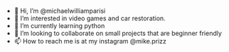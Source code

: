 - 👋 Hi, I’m @michaelwilliamparisi
- 👀 I’m interested in video games and car restoration.
- 🌱 I’m currently learning python 
- 💞️ I’m looking to collaborate on small projects that are beginner friendly
- 📫 How to reach me is at my instagram @mike.prizz

<!---
michaelwilliamparisi/michaelwilliamparisi is a ✨ special ✨ repository because its `README.md` (this file) appears on your GitHub profile.
You can click the Preview link to take a look at your changes.
--->
